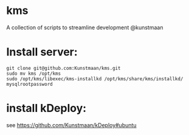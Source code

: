 kms
===

A collection of scripts to streamline development @kunstmaan

Install server:
===============
```
git clone git@github.com:Kunstmaan/kms.git
sudo mv kms /opt/kms
sudo /opt/kms/libexec/kms-installkd /opt/kms/share/kms/installkd/ mysqlrootpassword
```
install kDeploy:
================
see https://github.com/Kunstmaan/kDeploy#ubuntu
